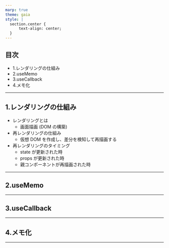 ```yaml
---
marp: true
theme: gaia
style: |
  section.center {
      text-align: center;
  }
---
```


<!--
_backgroundColor: MediumSeaGreen
_color: white
-->

## 目次

- 1.レンダリングの仕組み
- 2.useMemo
- 3.useCallback
- 4.メモ化

---

## 1.レンダリングの仕組み

- レンダリングとは
  - 画面描画 (DOM の構築)
- 再レンダリングの仕組み
  - 仮想 DOM を作成し、差分を検知して再描画する
- 再レンダリングのタイミング
  - state が更新された時
  - props が更新された時
  - 親コンポーネントが再描画された時

---

## 2.useMemo

---

## 3.useCallback

---

## 4.メモ化

---
